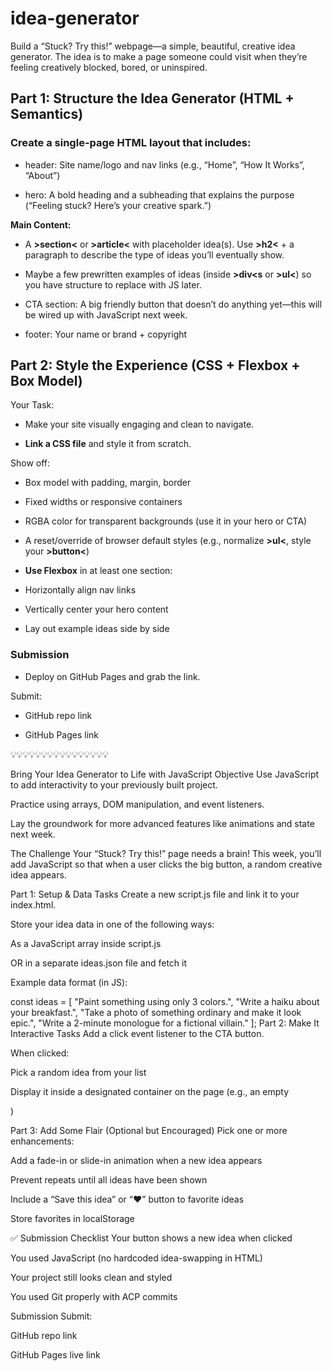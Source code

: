 # idea-generator
Build a “Stuck? Try this!” webpage—a simple, beautiful, creative idea generator. The idea is to make a page someone could visit when they’re feeling creatively blocked, bored, or uninspired.

## Part 1: Structure the Idea Generator (HTML + Semantics)

### Create a single-page HTML layout that includes:

- header: Site name/logo and nav links (e.g., “Home”, “How It Works”, “About”)

- hero: A bold heading and a subheading that explains the purpose (“Feeling stuck? Here’s your creative spark.”)

**Main Content:**

- A **>section<** or **>article<** with placeholder idea(s). Use **>h2<** + a paragraph to describe the type of ideas you’ll eventually show.

- Maybe a few prewritten examples of ideas (inside **>div<s** or **>ul<**) so you have structure to replace with JS later.

- CTA section: A big friendly button that doesn’t do anything yet—this will be wired up with JavaScript next week.

- footer: Your name or brand + copyright

## Part 2: Style the Experience (CSS + Flexbox + Box Model)
Your Task:
- Make your site visually engaging and clean to navigate.

- **Link a CSS file** and style it from scratch.

Show off:

- Box model with padding, margin, border

- Fixed widths or responsive containers

- RGBA color for transparent backgrounds (use it in your hero or CTA)

- A reset/override of browser default styles (e.g., normalize **>ul<**, style your **>button<**)

- **Use Flexbox** in at least one section:

- Horizontally align nav links

- Vertically center your hero content

- Lay out example ideas side by side

### Submission
- Deploy on GitHub Pages and grab the link.

Submit:

- GitHub repo link

- GitHub Pages link


💡💡💡💡💡💡💡💡💡💡💡💡💡💡💡💡



Bring Your Idea Generator to Life with JavaScript
Objective
Use JavaScript to add interactivity to your previously built project.

Practice using arrays, DOM manipulation, and event listeners.

Lay the groundwork for more advanced features like animations and state next week.

The Challenge
Your “Stuck? Try this!” page needs a brain! This week, you’ll add JavaScript so that when a user clicks the big button, a random creative idea appears.

Part 1: Setup & Data
Tasks
Create a new script.js file and link it to your index.html.

Store your idea data in one of the following ways:

As a JavaScript array inside script.js

OR in a separate ideas.json file and fetch it

Example data format (in JS):

const ideas = [
  "Paint something using only 3 colors.",
  "Write a haiku about your breakfast.",
  "Take a photo of something ordinary and make it look epic.",
  "Write a 2-minute monologue for a fictional villain."
];
Part 2: Make It Interactive
Tasks
Add a click event listener to the CTA button.

When clicked:

Pick a random idea from your list

Display it inside a designated container on the page (e.g., an empty <div id="idea-box">)

 
Part 3: Add Some Flair (Optional but Encouraged)
Pick one or more enhancements:

Add a fade-in or slide-in animation when a new idea appears

Prevent repeats until all ideas have been shown

Include a “Save this idea” or “❤️” button to favorite ideas

Store favorites in localStorage

✅ Submission Checklist
Your button shows a new idea when clicked

You used JavaScript (no hardcoded idea-swapping in HTML)

Your project still looks clean and styled

You used Git properly with ACP commits

Submission
Submit:

GitHub repo link

GitHub Pages live link





